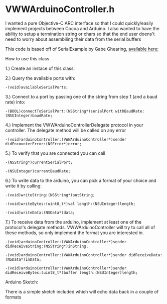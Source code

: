 # VWWArduinoController.h


I wanted a pure Objective-C ARC interface so that I could quickly/easily implement projects between Cocoa and Arduino. I also wanted to have the ability to setup a termination string or chars so that the end user doens't need to worry about assembiling their data from the serial buffers

This code is based off of SerialExample by Gabe Ghearing,   [available here:](http://playground.arduino.cc/Interfacing/Cocoa)

How to use this class

1.) Create an instace of this class:

2.) Query the available ports with: 

`-(void)availableSerialPorts;`

3.) Connect to a port by passing one of the string from step 1 (and a baud rate) into:

`-(BOOL)connectToSerialPort:(NSString*)serialPort withBaudRate:(NSUInteger)baudRate;`

4.) Implement the VWWArduinoControllerDelegate protocol in your controller. The delegate method will be called on any error

`-(void)arduinoController:(VWWArduinoController*)sender didEncounterError:(NSError*)error;`

5.) To verify that you are connected you can call

`-(NSString*)currentSerialPort;`

`-(NSUInteger)currentBaudRate;`

6.) To write data to the arduino, you can pick a format of your choice and write it by calling:

`-(void)writeString:(NSString*)outString;`

`-(void)writeBytes:(uint8_t*)val length:(NSUInteger)length;`

`-(void)writeData:(NSData*)data;`

7.) To receive data from the arduino, implement at least one of the protocol's delegate methods. VWWArduinoController will try to call all of these methods, so only implement the format you are interested in.


`-(void)arduinoController:(VWWArduinoController*)sender didReceiveString:(NSString*)inString;`

`-(void)arduinoController:(VWWArduinoController*)sender didReceiveData:(NSData*)inData;`

`-(void)arduinoController:(VWWArduinoController*)sender didReceiveBytes:(uint8_t*)buffer length:(NSUInteger)length;`




Arduino Sketch:

There is a simple sketch included which will echo data back in a couple of formats





